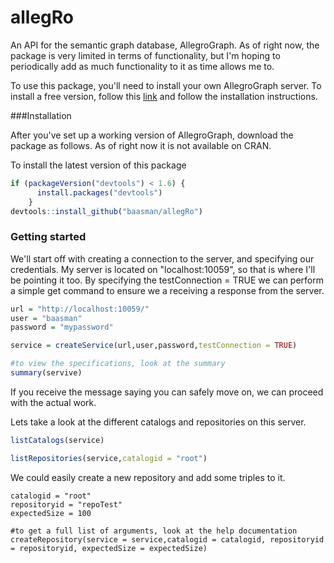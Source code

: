 # allegRo
An API for the semantic graph database, AllegroGraph. As of right now, the package is very limited in terms of functionality, but I'm hoping to periodically
add as much functionality to it as time allows me to.

To use this package, you'll need to install your own AllegroGraph server. To install a free version, follow this [link](http://franz.com/agraph/downloads/)
and follow the installation instructions.

###Installation

After you've set up a working version of AllegroGraph, download the package as follows. As of right now it is not available on CRAN.

To install the latest version of this package

```R
if (packageVersion("devtools") < 1.6) {
      install.packages("devtools")
    }
devtools::install_github("baasman/allegRo")
```

### Getting started

We'll start off with creating a connection to the server, and specifying our credentials. My server is located on "localhost:10059", so that is where
I'll be pointing it too. By specifying the testConnection = TRUE we can perform a simple get command to ensure we a receiving a response from the server.

```r
url = "http://localhost:10059/"
user = "baasman"
password = "mypassword"

service = createService(url,user,password,testConnection = TRUE)

#to view the specifications, look at the summary
summary(servive)
```

If you receive the message saying you can safely move on, we can proceed with the actual work.

Lets take a look at the different catalogs and repositories on this server. 

```r
listCatalogs(service)

listRepositories(service,catalogid = "root")
```

We could easily create a new repository and add some triples to it.

```{r}
catalogid = "root"
repositoryid = "repoTest"
expectedSize = 100

#to get a full list of arguments, look at the help documentation
createRepository(service = service,catalogid = catalogid, repositoryid = repositoryid, expectedSize = expectedSize)

```

